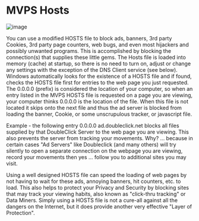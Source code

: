 # MVPS Hosts
![image](https://github.com/user-attachments/assets/2dff01e7-b67b-40f0-9aa3-dfac455e172a)

You can use a modified HOSTS file to block ads, banners, 3rd party Cookies, 3rd party page counters, web bugs, and even most hijackers and possibly unwanted programs. This is accomplished by blocking the connection(s) that supplies these little gems. The Hosts file is loaded into memory (cache) at startup, so there is no need to turn on, adjust or change any settings with the exception of the DNS Client service (see below). Windows automatically looks for the existence of a HOSTS file and if found, checks the HOSTS file first for entries to the web page you just requested. The 0.0.0.0 (prefix) is considered the location of your computer, so when an entry listed in the MVPS HOSTS file is requested on a page you are viewing, your computer thinks 0.0.0.0 is the location of the file. When this file is not located it skips onto the next file and thus the ad server is blocked from loading the banner, Cookie, or some unscrupulous tracker, or javascript file.

Example - the following entry 0.0.0.0 ad.doubleclick.net blocks all files supplied by that DoubleClick Server to the web page you are viewing. This also prevents the server from tracking your movements. Why? ... because in certain cases "Ad Servers" like Doubleclick (and many others) will try silently to open a separate connection on the webpage you are viewing, record your movements then yes ... follow you to additional sites you may visit.

Using a well designed HOSTS file can speed the loading of web pages by not having to wait for these ads, annoying banners, hit counters, etc. to load. This also helps to protect your Privacy and Security by blocking sites that may track your viewing habits, also known as  "click-thru tracking" or Data Miners. Simply using a HOSTS file is not a cure-all against all the dangers on the Internet, but it does provide another very effective "Layer of Protection".
